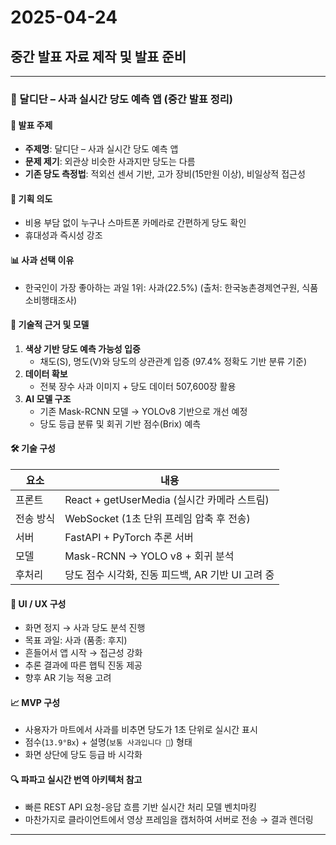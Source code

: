 # 2025-04-24

## 중간 발표 자료 제작 및 발표 준비

---

### 🍏 달디단 – 사과 실시간 당도 예측 앱 (중간 발표 정리)

#### 📝 발표 주제
- **주제명**: 달디단 – 사과 실시간 당도 예측 앱
- **문제 제기**: 외관상 비슷한 사과지만 당도는 다름
- **기존 당도 측정법**: 적외선 센서 기반, 고가 장비(15만원 이상), 비일상적 접근성

#### 🎯 기획 의도
- 비용 부담 없이 누구나 스마트폰 카메라로 간편하게 당도 확인
- 휴대성과 즉시성 강조

#### 📊 사과 선택 이유
- 한국인이 가장 좋아하는 과일 1위: 사과(22.5%)
  (출처: 한국농촌경제연구원, 식품소비행태조사)

#### 📖 기술적 근거 및 모델
1. **색상 기반 당도 예측 가능성 입증**
   - 채도(S), 명도(V)와 당도의 상관관계 입증 (97.4% 정확도 기반 분류 기준)
2. **데이터 확보**
   - 전북 장수 사과 이미지 + 당도 데이터 507,600장 활용
3. **AI 모델 구조**
   - 기존 Mask-RCNN 모델 → YOLOv8 기반으로 개선 예정
   - 당도 등급 분류 및 회귀 기반 점수(Brix) 예측

#### 🛠 기술 구성
| 요소 | 내용 |
|------|------|
| 프론트 | React + getUserMedia (실시간 카메라 스트림) |
| 전송 방식 | WebSocket (1초 단위 프레임 압축 후 전송) |
| 서버 | FastAPI + PyTorch 추론 서버 |
| 모델 | Mask-RCNN → YOLO v8 + 회귀 분석 |
| 후처리 | 당도 점수 시각화, 진동 피드백, AR 기반 UI 고려 중 |

#### 🎨 UI / UX 구성
- 화면 정지 → 사과 당도 분석 진행
- 목표 과일: 사과 (품종: 후지)
- 흔들어서 앱 시작 → 접근성 강화
- 추론 결과에 따른 햅틱 진동 제공
- 향후 AR 기능 적용 고려

#### 📈 MVP 구성
- 사용자가 마트에서 사과를 비추면 당도가 1초 단위로 실시간 표시
- 점수(`13.9°Bx`) + 설명(`보통 사과입니다 🍎`) 형태
- 화면 상단에 당도 등급 바 시각화

#### 🔍 파파고 실시간 번역 아키텍처 참고
- 빠른 REST API 요청-응답 흐름 기반 실시간 처리 모델 벤치마킹
- 마찬가지로 클라이언트에서 영상 프레임을 캡처하여 서버로 전송 → 결과 렌더링

---

